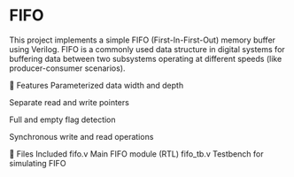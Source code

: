 # FIFO
This project implements a simple FIFO (First-In-First-Out) memory buffer using Verilog.
FIFO is a commonly used data structure in digital systems for buffering data between two subsystems operating at different speeds (like producer-consumer scenarios).

🎯 Features
Parameterized data width and depth

Separate read and write pointers

Full and empty flag detection

Synchronous write and read operations

🔧 Files Included
fifo.v	Main FIFO module (RTL)
fifo_tb.v	Testbench for simulating FIFO
